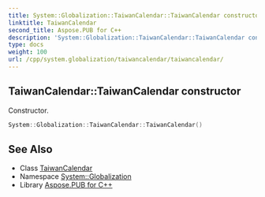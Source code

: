 ```yaml
---
title: System::Globalization::TaiwanCalendar::TaiwanCalendar constructor
linktitle: TaiwanCalendar
second_title: Aspose.PUB for C++
description: 'System::Globalization::TaiwanCalendar::TaiwanCalendar constructor. Constructor in C++.'
type: docs
weight: 100
url: /cpp/system.globalization/taiwancalendar/taiwancalendar/
---
```

## TaiwanCalendar::TaiwanCalendar constructor


Constructor.

```cpp
System::Globalization::TaiwanCalendar::TaiwanCalendar()
```

## See Also

* Class [TaiwanCalendar](../)
* Namespace [System::Globalization](../../)
* Library [Aspose.PUB for C++](../../../)
